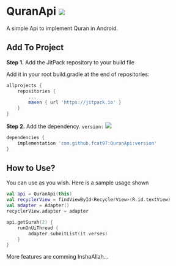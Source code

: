 # QuranApi [![](https://jitpack.io/v/fcat97/QuranApi.svg)](https://jitpack.io/#fcat97/QuranApi)


A simple Api to implement Quran in Android.

## Add To Project

**Step 1.** Add the JitPack repository to your build file

Add it in your root build.gradle at the end of repositories:

```gradle
allprojects {
    repositories {
        ...
        maven { url 'https://jitpack.io' }
    }
}
```

**Step 2.** Add the dependency. `version:` [![](https://jitpack.io/v/fcat97/QuranApi.svg)](https://jitpack.io/#fcat97/QuranApi)

```gradle
dependencies {
    implementation 'com.github.fcat97:QuranApi:version'
}
```

## How to Use?

You can use as you wish. Here is a sample usage shown

```kotlin
val api = QuranApi(this)
val recyclerView = findViewById<RecyclerView>(R.id.textView)
val adapter = Adapter()
recyclerView.adapter = adapter

api.getSurah(2) {
    runOnUiThread {
        adapter.submitList(it.verses)
    }
}
```

More features are comming InshaAllah...
